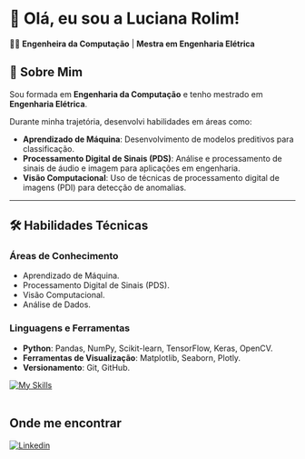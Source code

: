 # 👋 Olá, eu sou a Luciana Rolim!
👩‍💻 **Engenheira da Computação** | **Mestra em Engenharia Elétrica**   

## 🚀 **Sobre Mim**

Sou formada em **Engenharia da Computação** e tenho mestrado em **Engenharia Elétrica**. 

Durante minha trajetória, desenvolvi habilidades em áreas como:

- **Aprendizado de Máquina**: Desenvolvimento de modelos preditivos para classificação.
- **Processamento Digital de Sinais (PDS)**: Análise e processamento de sinais de áudio e imagem para aplicações em engenharia.
- **Visão Computacional**: Uso de técnicas de processamento digital de imagens (PDI) para detecção de anomalias.
---

## 🛠️ **Habilidades Técnicas**

### Áreas de Conhecimento
- Aprendizado de Máquina.
- Processamento Digital de Sinais (PDS).
- Visão Computacional.
- Análise de Dados.

### Linguagens e Ferramentas
- **Python**: Pandas, NumPy, Scikit-learn, TensorFlow, Keras, OpenCV.
- **Ferramentas de Visualização**: Matplotlib, Seaborn, Plotly.
- **Versionamento**: Git, GitHub.

[![My Skills](https://skillicons.dev/icons?i=python,vscode,git,github)](https://skillicons.dev)<br><br>

## Onde me encontrar

[![Linkedin](https://img.shields.io/badge/-username-blue?style=flat-square&logo=Linkedin&logoColor=white&link=https://www.linkedin.com/in/luciana-rolim-78162318b/)](https://www.linkedin.com/in/luciana-rolim-78162318b/)

<!---
lucianarolimc/lucianarolimc is a ✨ special ✨ repository because its `README.md` (this file) appears on your GitHub profile.
You can click the Preview link to take a look at your changes.
--->
